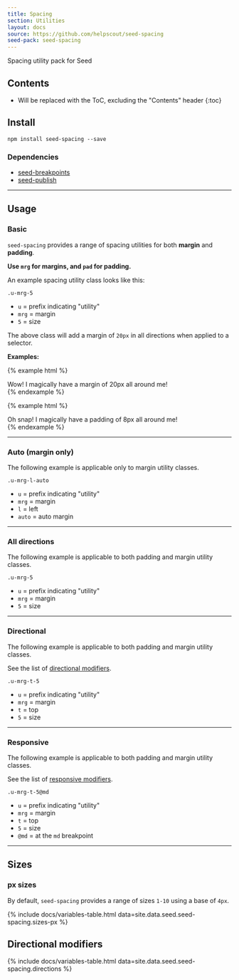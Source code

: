 ```yaml
---
title: Spacing
section: Utilities
layout: docs
source: https://github.com/helpscout/seed-spacing
seed-pack: seed-spacing
---
```


Spacing utility pack for Seed

## Contents

* Will be replaced with the ToC, excluding the "Contents" header
{:toc}

## Install

```
npm install seed-spacing --save
```


### Dependencies

* [seed-breakpoints](/packs/seed-breakpoints)
* [seed-publish](/packs/seed-publish)



---


## Usage

### Basic

`seed-spacing` provides a range of spacing utilities for both **margin** and **padding**.

**Use `mrg` for margins, and `pad` for padding.**

An example spacing utility class looks like this:

```
.u-mrg-5
```

* `u` = prefix indicating "utility"
* `mrg` = margin
* `5` = size

The above class will add a margin of `20px` in all directions when applied to a selector.

**Examples:**

{% example html %}
<div class="u-mrg-5">
  Wow! I magically have a margin of 20px all around me!
</div>
{% endexample %}

{% example html %}
<div class="u-pad-2">
  Oh snap! I magically have a padding of 8px all around me!
</div>
{% endexample %}


---


### Auto (margin only)

The following example is applicable only to margin utility classes.

```
.u-mrg-l-auto
```

* `u` = prefix indicating "utility"
* `mrg` = margin
* `l` = left
* `auto` = auto margin


---


### All directions

The following example is applicable to both padding and margin utility classes.

```
.u-mrg-5
```

* `u` = prefix indicating "utility"
* `mrg` = margin
* `5` = size


---


### Directional

The following example is applicable to both padding and margin utility classes.

See the list of [directional modifiers](/#directional-modifiers).

```
.u-mrg-t-5
```

* `u` = prefix indicating "utility"
* `mrg` = margin
* `t` = top
* `5` = size


---


### Responsive

The following example is applicable to both padding and margin utility classes.

See the list of [responsive modifiers](/packs/seed-breakpoints/#responsive-modifiers).

```
.u-mrg-t-5@md
```

* `u` = prefix indicating "utility"
* `mrg` = margin
* `t` = top
* `5` = size
* `@md` = at the `md` breakpoint


---


## Sizes

### px sizes

By default, `seed-spacing` provides a range of sizes `1-10` using a base of `4px`.


{% include docs/variables-table.html data=site.data.seed.seed-spacing.sizes-px %}


## Directional modifiers

{% include docs/variables-table.html data=site.data.seed.seed-spacing.directions %}
